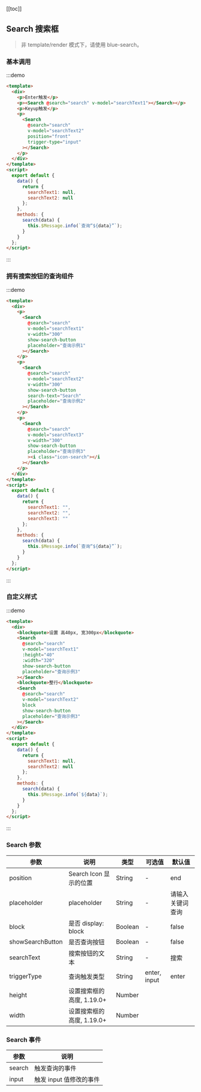 [[toc]]

## Search 搜索框

> 非 template/render 模式下，请使用 blue-search。

### 基本调用

:::demo

```html
<template>
  <div>
    <p>Enter触发</p>
    <p><Search @search="search" v-model="searchText1"></Search></p>
    <p>Keyup触发</p>
    <p>
      <Search
        @search="search"
        v-model="searchText2"
        position="front"
        trigger-type="input"
      ></Search>
    </p>
  </div>
</template>
<script>
  export default {
    data() {
      return {
        searchText1: null,
        searchText2: null
      };
    },
    methods: {
      search(data) {
        this.$Message.info(`查询“${data}”`);
      }
    }
  };
</script>
```

:::

### 拥有搜索按钮的查询组件

:::demo

```html
<template>
  <div>
    <p>
      <Search
        @search="search"
        v-model="searchText1"
        v-width="300"
        show-search-button
        placeholder="查询示例1"
      ></Search>
    </p>
    <p>
      <Search
        @search="search"
        v-model="searchText2"
        v-width="300"
        show-search-button
        search-text="Search"
        placeholder="查询示例2"
      ></Search>
    </p>
    <p>
      <Search
        @search="search"
        v-model="searchText3"
        v-width="300"
        show-search-button
        placeholder="查询示例3"
        ><i class="icon-search"></i
      ></Search>
    </p>
  </div>
</template>
<script>
  export default {
    data() {
      return {
        searchText1: "",
        searchText2: "",
        searchText3: ""
      };
    },
    methods: {
      search(data) {
        this.$Message.info(`查询“${data}”`);
      }
    }
  };
</script>
```

:::

### 自定义样式

:::demo

```html
<template>
  <div>
    <blockquote>设置 高40px, 宽300px</blockquote>
    <Search
      @search="search"
      v-model="searchText1"
      :height="40"
      :width="320"
      show-search-button
      placeholder="查询示例3"
    ></Search>
    <blockquote>整行</blockquote>
    <Search
      @search="search"
      v-model="searchText2"
      block
      show-search-button
      placeholder="查询示例3"
    ></Search>
  </div>
</template>
<script>
  export default {
    data() {
      return {
        searchText1: null,
        searchText2: null
      };
    },
    methods: {
      search(data) {
        this.$Message.info(`${data}`);
      }
    }
  };
</script>
```

:::

### Search 参数

| 参数             | 说明                      | 类型    | 可选值       | 默认值           |
| ---------------- | ------------------------- | ------- | ------------ | ---------------- |
| position         | Search Icon 显示的位置    | String  | -            | end              |
| placeholder      | placeholder               | String  | -            | 请输入关键词查询 |
| block            | 是否 display: block       | Boolean | -            | false            |
| showSearchButton | 是否查询按钮              | Boolean | -            | false            |
| searchText       | 搜索按钮的文本            | String  | -            | 搜索             |
| triggerType      | 查询触发类型              | String  | enter, input | enter            |
| height           | 设置搜索框的高度, 1.19.0+ | Number  |              |                  |
| width            | 设置搜索框的高度, 1.19.0+ | Number  |              |                  |

### Search 事件

| 参数   | 说明                    |
| ------ | ----------------------- |
| search | 触发查询的事件          |
| input  | 触发 input 值修改的事件 |

<script>
export default {
  data() {
    return {
       searchText1: "",
        searchText2: "",
        searchText3: ""
    };
  },
  methods: {
    search(data) {
      this.$Message.info(`查询“${data}”`);
    }
  }
};
</script>
